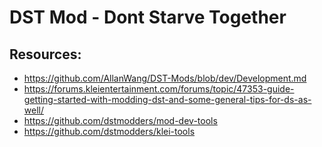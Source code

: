 # DST Mod - Dont Starve Together
## Resources:
- https://github.com/AllanWang/DST-Mods/blob/dev/Development.md
- https://forums.kleientertainment.com/forums/topic/47353-guide-getting-started-with-modding-dst-and-some-general-tips-for-ds-as-well/
- https://github.com/dstmodders/mod-dev-tools
- https://github.com/dstmodders/klei-tools
